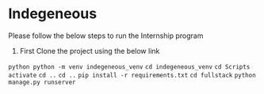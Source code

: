 # Indegeneous

Please follow the below steps to run the Internship program

1. First Clone the project using the below link

`python python -m venv indegeneous_venv`
`cd indegeneous_venv`
`cd Scripts`
`activate`
`cd ..`
`cd ..`
`pip install -r requirements.txt`
`cd fullstack`
`python manage.py runserver`
